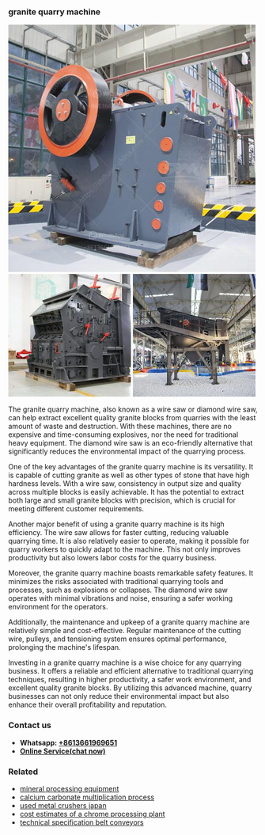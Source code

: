 <h3>granite quarry machine</h3><img src='1706755808.jpg' alt=''><p>The granite quarry machine, also known as a wire saw or diamond wire saw, can help extract excellent quality granite blocks from quarries with the least amount of waste and destruction. With these machines, there are no expensive and time-consuming explosives, nor the need for traditional heavy equipment. The diamond wire saw is an eco-friendly alternative that significantly reduces the environmental impact of the quarrying process.</p><p>One of the key advantages of the granite quarry machine is its versatility. It is capable of cutting granite as well as other types of stone that have high hardness levels. With a wire saw, consistency in output size and quality across multiple blocks is easily achievable. It has the potential to extract both large and small granite blocks with precision, which is crucial for meeting different customer requirements.</p><p>Another major benefit of using a granite quarry machine is its high efficiency. The wire saw allows for faster cutting, reducing valuable quarrying time. It is also relatively easier to operate, making it possible for quarry workers to quickly adapt to the machine. This not only improves productivity but also lowers labor costs for the quarry business.</p><p>Moreover, the granite quarry machine boasts remarkable safety features. It minimizes the risks associated with traditional quarrying tools and processes, such as explosions or collapses. The diamond wire saw operates with minimal vibrations and noise, ensuring a safer working environment for the operators.</p><p>Additionally, the maintenance and upkeep of a granite quarry machine are relatively simple and cost-effective. Regular maintenance of the cutting wire, pulleys, and tensioning system ensures optimal performance, prolonging the machine's lifespan.</p><p>Investing in a granite quarry machine is a wise choice for any quarrying business. It offers a reliable and efficient alternative to traditional quarrying techniques, resulting in higher productivity, a safer work environment, and excellent quality granite blocks. By utilizing this advanced machine, quarry businesses can not only reduce their environmental impact but also enhance their overall profitability and reputation.</p><h3>Contact us</h3><ul><li><strong>Whatsapp:&nbsp;<a href="https://wa.me/8613661969651">+8613661969651</a></strong></li><li><a href="https://swt.shibang-china.com/?git&amp;zhl&amp;granite quarry machine"><strong>Online Service(chat now)</strong></a></li></ul><h3>Related</h3><ul><li><a href='mineral processing equipment.md'>mineral processing equipment</a></li><li><a href='calcium carbonate multiplication process.md'>calcium carbonate multiplication process</a></li><li><a href='used metal crushers japan.md'>used metal crushers japan</a></li><li><a href='cost estimates of a chrome processing plant.md'>cost estimates of a chrome processing plant</a></li><li><a href='technical specification belt conveyors.md'>technical specification belt conveyors</a></li></ul>